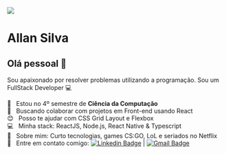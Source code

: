 <img width="auto" src="https://github.com/tgmarinho/tgmarinho/blob/master/banner.png">


# Allan Silva

## Olá pessoal 👋
Sou apaixonado por resolver problemas utilizando a programação.
Sou um FullStack Developer :computer:

 :rocket:  &nbsp; Estou no 4º semestre de **Ciência da Computação**
 <br/> :purple_heart: &nbsp; Buscando colaborar com projetos em Front-end usando React
 <br/> :blush: &nbsp; Posso te ajudar com CSS Grid Layout e Flexbox
 <br/> :computer: &nbsp; Minha stack: ReactJS, Node.js, React Native & Typescript
 <br/> 💬  &nbsp; Sobre mim: Curto tecnologias, games CS:GO, LoL e seriados no Netflix
 <br/> :email: &nbsp; Entre em contato comigo: [![Linkedin Badge](https://img.shields.io/badge/-allanlimass-blue?style=flat-square&logo=Linkedin&logoColor=white&link=https://www.linkedin.com/in/allanlimass/)](https://www.linkedin.com/in/allanlimass/) 
| 
[![Gmail Badge](https://img.shields.io/badge/-allanlimass@hotmail.com-c14438?style=flat-square&logo=Gmail&logoColor=white&link=mailto:allan.interlock@gmail.com)](mailto:allan.interlock@gmail.com)
